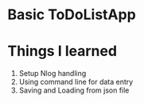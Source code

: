 # Basic ToDoListApp

# Things I learned #
1. Setup Nlog handling
2. Using command line for data entry
3. Saving and Loading from json file
